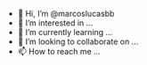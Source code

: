 - 👋 Hi, I’m @marcoslucasbb
- 👀 I’m interested in ...
- 🌱 I’m currently learning ...
- 💞️ I’m looking to collaborate on ...
- 📫 How to reach me ...

<!---
marcoslucasbb/marcoslucasbb is a ✨ special ✨ repository because its `README.md` (this file) appears on your GitHub profile.
You can click the Preview link to take a look at your changes.
--->
